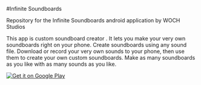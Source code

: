 #Infinite Soundboards

Repository for the Infinite Soundboards android application by WOCH Studios

This app is custom soundboard creator . It lets you make your very own soundboards right on your phone. 
Create soundboards using any sound file.
Download or record your very own sounds to your phone, then use them to create your own custom soundboards. 
Make as many soundboards as you like with as many sounds as you like.

<a href="https://play.google.com/store/apps/details?id=com.wochstudios.InfiniteSoundboards">
<img alt="Get it on Google Play" src="http://steverichey.github.io/google-play-badge-svg/img/en_get.svg" />
</a>
